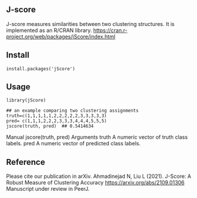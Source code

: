 ## J-score

J-score measures similarities between two clustering structures. It is implemented as an R/CRAN library. https://cran.r-project.org/web/packages/jScore/index.html

## Install 
````
install.packages('jScore')
````
## Usage 
````
library(jScore)

## an example comparing two clustering assignments
truth=c(1,1,1,1,1,2,2,2,2,2,3,3,3,3,3)
pred= c(1,1,1,2,2,2,3,3,3,4,4,4,5,5,5)
jscore(truth, pred)  ## 0.5414634
````
Manual
jscore(truth, pred)
Arguments
truth A numeric vector of truth class labels.
pred A numeric vector of predicted class labels.

## Reference
Please cite our publication in arXiv.
Ahmadinejad N, Liu L (2021). J-Score: A Robust Measure of Clustering Accuracy https://arxiv.org/abs/2109.01306
Manuscript under review in PeerJ.
